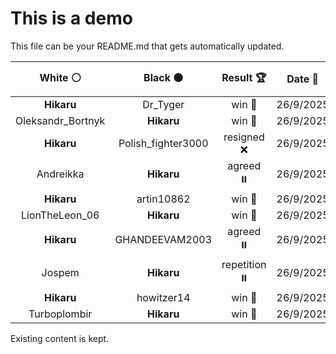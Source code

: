 # This is a demo

This file can be your README.md that gets automatically updated.

<!--START_SECTION:chessStats-->
<!-- Automatically generated with https://github.com/Balastrong/chess-stats-action -->

| White ⚪ | Black ⚫ | Result 🏆 | Date 📅 | Position 🗺️ |
|:---:|:---:|:---:|:---:|:---:|
| **Hikaru** | Dr_Tyger | win 🥇 | 26/9/2025 | <a href="http://www.ee.unb.ca/cgi-bin/tervo/fen.pl?select=k7/8/NK6/8/4B3/8/8/8 b - - 7 98">Link</a> |
| Oleksandr_Bortnyk | **Hikaru** | win 🥇 | 26/9/2025 | <a href="http://www.ee.unb.ca/cgi-bin/tervo/fen.pl?select=8/8/2P1bp2/p7/4N3/1P6/1K4k1/7q w - - 0 55">Link</a> |
| **Hikaru** | Polish_fighter3000 | resigned ❌ | 26/9/2025 | <a href="http://www.ee.unb.ca/cgi-bin/tervo/fen.pl?select=8/2p5/1pP1p3/k2b2b1/p2P2P1/P6P/1K6/8 w - - 0 43">Link</a> |
| Andreikka | **Hikaru** | agreed ⏸️ | 26/9/2025 | <a href="http://www.ee.unb.ca/cgi-bin/tervo/fen.pl?select=r7/1R3p2/4pkp1/3p3p/3P3P/4PKP1/5P2/8 b - - 8 41">Link</a> |
| **Hikaru** | artin10862 | win 🥇 | 26/9/2025 | <a href="http://www.ee.unb.ca/cgi-bin/tervo/fen.pl?select=8/8/5qpk/4p3/4PpQp/3RbP1P/6K1/3R4 b - - 0 48">Link</a> |
| LionTheLeon_06 | **Hikaru** | win 🥇 | 26/9/2025 | <a href="http://www.ee.unb.ca/cgi-bin/tervo/fen.pl?select=br4k1/1q2p2p/1r1n2p1/Q2p1p2/P1pNnP2/1P2P3/1BPP2PP/1BK1RR2 w - - 1 27">Link</a> |
| **Hikaru** | GHANDEEVAM2003 | agreed ⏸️ | 26/9/2025 | <a href="http://www.ee.unb.ca/cgi-bin/tervo/fen.pl?select=2k5/1p5p/6p1/P4p2/3B4/3KPbPP/P7/8 b - - 0 56">Link</a> |
| Jospem | **Hikaru** | repetition ⏸️ | 26/9/2025 | <a href="http://www.ee.unb.ca/cgi-bin/tervo/fen.pl?select=3R4/p6p/5p2/8/2k5/7P/P2n1KP1/5r2 w - - 10 52">Link</a> |
| **Hikaru** | howitzer14 | win 🥇 | 26/9/2025 | <a href="http://www.ee.unb.ca/cgi-bin/tervo/fen.pl?select=1q1k4/p3r2b/2pN3p/Qp2P1p1/5p2/1Pnp4/P5PP/3RR2K b - - 1 27">Link</a> |
| Turboplombir | **Hikaru** | win 🥇 | 26/9/2025 | <a href="http://www.ee.unb.ca/cgi-bin/tervo/fen.pl?select=6k1/4p1pp/5p2/8/p3bPP1/2R4P/2pq1K2/N1R1N3 w - - 1 43">Link</a> |

<!--END_SECTION:chessStats-->

Existing content is kept.
